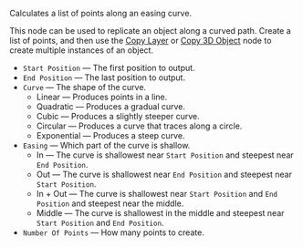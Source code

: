 Calculates a list of points along an easing curve.

This node can be used to replicate an object along a curved path. Create a list of points, and then use the [Copy Layer](vuo-node://vuo.layer.copy) or [Copy 3D Object](vuo-node://vuo.scene.copy) node to create multiple instances of an object.

   - `Start Position` — The first position to output.
   - `End Position` — The last position to output.
   - `Curve` — The shape of the curve.
      - Linear — Produces points in a line.
      - Quadratic — Produces a gradual curve.
      - Cubic — Produces a slightly steeper curve.
      - Circular — Produces a curve that traces along a circle.
      - Exponential — Produces a steep curve.
   - `Easing` — Which part of the curve is shallow.
      - In — The curve is shallowest near `Start Position` and steepest near `End Position`.
      - Out — The curve is shallowest near `End Position` and steepest near `Start Position`.
      - In + Out — The curve is shallowest near `Start Position` and `End Position` and steepest near the middle.
      - Middle — The curve is shallowest in the middle and steepest near `Start Position` and `End Position`.
   - `Number Of Points` — How many points to create.
